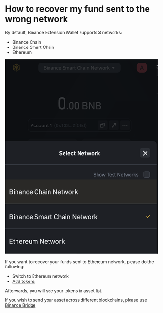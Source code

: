 # How to recover my fund sent to the wrong network

By default, Binance Extension Wallet supports **3** networks:

* Binance Chain
* Binance Smart Chain
* Ethereum

![](../.gitbook/assets/image%20%286%29.png)

If you want to recover your funds sent to Ethereum network, please do the following:

* Switch to Ethereum network 
* [Add tokens ](../account-management/how-to-add-asset.md#how-to-add-a-custom-token)

Afterwards, you will see your tokens in asset list. 

If you wish to send your asset across different blockchains, please use [Binance Bridge](www.binance.org/en/bridge)

